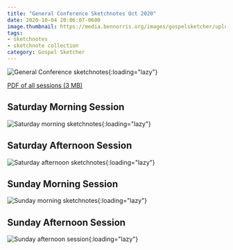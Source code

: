 ```yaml
---
title: "General Conference Sketchnotes Oct 2020"
date: 2020-10-04 20:06:07-0600
image.thumbnail: https://media.bennorris.org/images/gospelsketcher/uploads/2020/f36f6f439c.jpg
tags:
- sketchnotes
- sketchnote collection
category: Gospel Sketcher
---
```


![General Conference sketchnotes](https://media.bennorris.org/images/gospelsketcher/uploads/2020/f36f6f439c.jpg){:loading="lazy"}

[PDF of all sessions (3 MB)](https://media.bennorris.org/images/gospelsketcher/uploads/2020/746127bbc3.pdf)

## Saturday Morning Session

![Saturday morning sketchnotes](https://media.bennorris.org/images/gospelsketcher/uploads/2020/b9ce3c9c83.jpg){:loading="lazy"}

## Saturday Afternoon Session

![Saturday afternoon sketchnotes](https://media.bennorris.org/images/gospelsketcher/uploads/2020/5710f6e4a1.jpg){:loading="lazy"}

## Sunday Morning Session

![Sunday morning sketchnotes](https://media.bennorris.org/images/gospelsketcher/uploads/2020/a3e9c03257.jpg){:loading="lazy"}

## Sunday Afternoon Session

![Sunday afternoon session](https://media.bennorris.org/images/gospelsketcher/uploads/2020/7165a01076.jpg){:loading="lazy"}